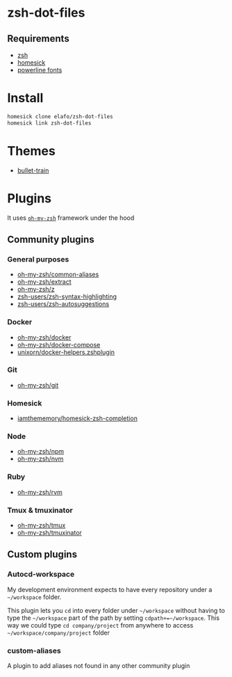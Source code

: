 # zsh-dot-files
## Requirements
- [zsh](https://github.com/robbyrussell/oh-my-zsh/wiki/Installing-ZSH)
- [homesick](https://github.com/technicalpickles/homesick/)
- [powerline fonts](https://github.com/powerline/fonts)

# Install
```zsh
homesick clone elafo/zsh-dot-files
homesick link zsh-dot-files
```
# Themes

- [bullet-train](https://github.com/caiogondim/bullet-train-oh-my-zsh-them) 

# Plugins

It uses [`oh-my-zsh`](http://ohmyz.sh/) framework under the hood

## Community plugins

### General purposes
- [oh-my-zsh/common-aliases](https://github.com/robbyrussell/oh-my-zsh/tree/master/plugins/common-aliases)
- [oh-my-zsh/extract](https://github.com/robbyrussell/oh-my-zsh/tree/master/plugins/extract)
- [oh-my-zsh/z](https://github.com/robbyrussell/oh-my-zsh/tree/master/plugins/z)
- [zsh-users/zsh-syntax-highlighting](https://github.com/zsh-users/zsh-syntax-highlighting)
- [zsh-users/zsh-autosuggestions](https://github.com/zsh-users/zsh-autosuggestions)

### Docker
- [oh-my-zsh/docker](https://github.com/robbyrussell/oh-my-zsh/tree/master/plugins/docker)
- [oh-my-zsh/docker-compose](https://github.com/robbyrussell/oh-my-zsh/tree/master/plugins/docker-compose)
- [unixorn/docker-helpers.zshplugin](https://github.com/unixorn/docker-helpers.zshplugin)

### Git
- [oh-my-zsh/git](https://github.com/robbyrussell/oh-my-zsh/tree/master/plugins/git)

### Homesick
- [iamthememory/homesick-zsh-completion](https://github.com/iamthememory/homesick-zsh-completion)

### Node
- [oh-my-zsh/npm](https://github.com/robbyrussell/oh-my-zsh/tree/master/plugins/npm)
- [oh-my-zsh/nvm](https://github.com/robbyrussell/oh-my-zsh/tree/master/plugins/nvm)

### Ruby
- [oh-my-zsh/rvm](https://github.com/robbyrussell/oh-my-zsh/tree/master/plugins/rvm)

### Tmux & tmuxinator
- [oh-my-zsh/tmux](https://github.com/robbyrussell/oh-my-zsh/tree/master/plugins/tmux)
- [oh-my-zsh/tmuxinator](https://github.com/robbyrussell/oh-my-zsh/tree/master/plugins/tmuxinator)

## Custom plugins
### Autocd-workspace
My development environment expects to have every repository under a `~/workspace` folder.

This plugin lets you `cd` into every folder under `~/workspace` without having to type the `~/workspace` part of the path by setting `cdpath+=~/workspace`. This way we could type `cd company/project` from anywhere to access `~/workspace/company/project` folder

### custom-aliases
A plugin to add aliases not found in any other community plugin
